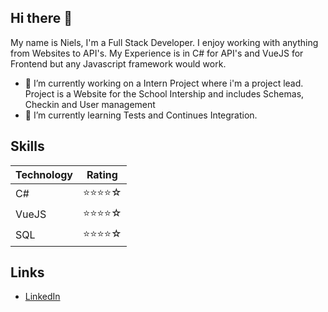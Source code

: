 ## Hi there 👋

My name is Niels, I'm a Full Stack Developer. I enjoy working with anything from Websites to API's. My Experience is in C# for API's and VueJS for Frontend but any Javascript framework would work.

- 🔭 I’m currently working on a Intern Project where i'm a project lead. Project is a Website for the School Intership and includes Schemas, Checkin and 
User management
- 🌱 I’m currently learning Tests and Continues Integration.

## Skills
| Technology | Rating |
|------------|-------------|
| C#         | ⭐⭐⭐⭐☆ |
| VueJS      | ⭐⭐⭐⭐☆ |
| SQL        | ⭐⭐⭐⭐☆ |

## Links
- [LinkedIn](https://www.linkedin.com/in/niels-cordsen-978539214)
<!-- - [Portfolio](https://your-portfolio.com)-->

<!--
**Cordsenboyz/Cordsenboyz** is a ✨ _special_ ✨ repository because its `README.md` (this file) appears on your GitHub profile.

Here are some ideas to get you started:

- 🔭 I’m currently working on ...
- 🌱 I’m currently learning ...
- 👯 I’m looking to collaborate on ...
- 🤔 I’m looking for help with ...
- 💬 Ask me about ...
- 📫 How to reach me: ...
- 😄 Pronouns: ...
- ⚡ Fun fact: ...
-->
